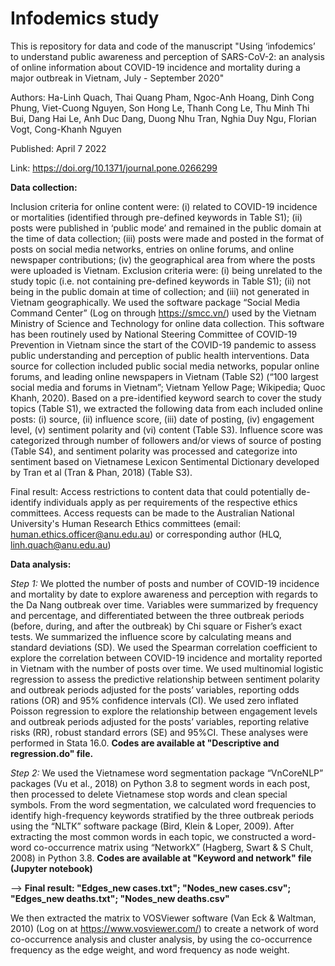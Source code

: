# Infodemics study
This is repository for data and code of the manuscript "Using ‘infodemics’ to understand public awareness and perception of SARS-CoV-2: an analysis of online information about COVID-19 incidence and mortality during a major outbreak in Vietnam, July - September 2020"

Authors: Ha-Linh Quach, Thai Quang Pham, Ngoc-Anh Hoang, Dinh Cong Phung, Viet-Cuong Nguyen, Son Hong Le, Thanh Cong Le, Thu Minh Thi Bui, Dang Hai Le, Anh Duc Dang, Duong Nhu Tran, Nghia Duy Ngu, Florian Vogt, Cong-Khanh Nguyen

Published: April 7 2022

Link: https://doi.org/10.1371/journal.pone.0266299

**Data collection:**

Inclusion criteria for online content were: (i) related to COVID-19 incidence or mortalities (identified through pre-defined keywords in Table S1); (ii) posts were published in ‘public mode’ and remained in the public domain at the time of data collection; (iii) posts were made and posted in the format of posts on social media networks, entries on online forums, and online newspaper contributions; (iv) the geographical area from where the posts were uploaded is Vietnam. Exclusion criteria were: (i) being unrelated to the study topic (i.e. not containing pre-defined keywords in Table S1); (ii) not being in the public domain at time of collection; and (iii) not generated in Vietnam geographically.
We used the software package “Social Media Command Center” (Log on through https://smcc.vn/) used by the Vietnam Ministry of Science and Technology for online data collection. This software has been routinely used by National Steering Committee of COVID-19 Prevention in Vietnam since the start of the COVID-19 pandemic to assess public understanding and perception of public health interventions. Data source for collection included public social media networks, popular online forums, and leading online newspapers in Vietnam (Table S2) (“100 largest social media and forums in Vietnam”; Vietnam Yellow Page; Wikipedia; Quoc Khanh, 2020). Based on a pre-identified keyword search to cover the study topics (Table S1), we extracted the following data from each included online posts: (i) source, (ii) influence score, (iii) date of posting, (iv) engagement level, (v) sentiment polarity and (vi) content (Table S3). Influence score was categorized through number of followers and/or views of source of posting (Table S4), and sentiment polarity was processed and categorize into sentiment based on Vietnamese Lexicon Sentimental Dictionary developed by Tran et al (Tran & Phan, 2018) (Table S3). 

Final result: Access restrictions to content data that could potentially de-identify individuals apply as per requirements of the respective ethics committees. Access requests can be made to the Australian National University's Human Research Ethics committees (email: human.ethics.officer@anu.edu.au) or corresponding author (HLQ, linh.quach@anu.edu.au)

**Data analysis:**

_Step 1:_
We plotted the number of posts and number of COVID-19 incidence and mortality by date to explore awareness and perception with regards to the Da Nang outbreak over time. Variables were summarized by frequency and percentage, and differentiated between the three outbreak periods (before, during, and after the outbreak) by Chi square or Fisher’s exact tests. We summarized the influence score by calculating means and standard deviations (SD). We used the Spearman correlation coefficient to explore the correlation between COVID-19 incidence and mortality reported in Vietnam with the number of posts over time. We used multinomial logistic regression to assess the predictive relationship between sentiment polarity and outbreak periods adjusted for the posts’ variables, reporting odds rations (OR) and 95% confidence intervals (CI). We used zero inflated Poisson regression to explore the relationship between engagement levels and outbreak periods adjusted for the posts’ variables, reporting relative risks (RR), robust standard errors (SE) and 95%CI. These analyses were performed in Stata 16.0. **Codes are available at "Descriptive and regression.do" file.**

_Step 2:_
We used the Vietnamese word segmentation package “VnCoreNLP” packages (Vu et al., 2018) on Python 3.8 to segment words in each post, then processed to delete Vietnamese stop words and clean special symbols. From the word segmentation, we calculated word frequencies to identify high-frequency keywords stratified by the three outbreak periods using the “NLTK” software package (Bird, Klein & Loper, 2009). After extracting the most common words in each topic, we constructed a word-word co-occurrence matrix using “NetworkX” (Hagberg, Swart & S Chult, 2008) in Python 3.8. **Codes are available at "Keyword and network" file (Jupyter notebook)**

--> **Final result: "Edges_new cases.txt"; "Nodes_new cases.csv"; "Edges_new deaths.txt"; "Nodes_new deaths.csv"**

We then extracted the matrix to VOSViewer software (Van Eck & Waltman, 2010) (Log on at https://www.vosviewer.com/) to create a network of word co-occurrence analysis and cluster analysis, by using the co-occurrence frequency as the edge weight, and word frequency as node weight.
